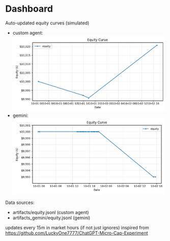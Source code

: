 # Dashboard

Auto-updated equity curves (simulated)

- custom agent: ![Equity Curve](artifacts/equity.png?v=2c52cfa)
- gemini: ![Equity Curve (Gemini)](artifacts_gemini/equity.png?v=2c52cfa)

Data sources:
- artifacts/equity.jsonl (custom agent)
- artifacts_gemini/equity.jsonl (gemini)

updates every 15m in market hours (if not just ignores)
inspired from https://github.com/LuckyOne7777/ChatGPT-Micro-Cap-Experiment